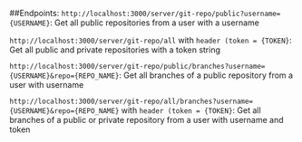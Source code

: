 ##Endpoints:
`http://localhost:3000/server/git-repo/public?username={USERNAME}`: 
Get all public repositories from a user with a username

`http://localhost:3000/server/git-repo/all` with `header (token = {TOKEN}`: 
Get all public and private repositories with a token string

`http://localhost:3000/server/git-repo/public/branches?username={USERNAME}&repo={REPO_NAME}`: 
Get all branches of a public repository from a user with username 
    
`http://localhost:3000/server/git-repo/all/branches?username={USERNAME}&repo={REPO_NAME}` with `header (token = {TOKEN}`:
Get all branches of a public or private repository from a user with username and token


